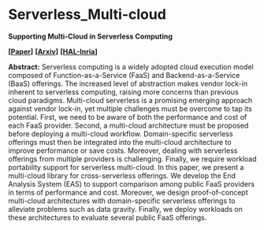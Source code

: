 # Serverless_Multi-cloud
**Supporting Multi-Cloud in Serverless Computing**

**[[Paper](https://ieeexplore.ieee.org/document/10061782)]**
**[[Arxiv](https://arxiv.org/abs/2209.09367)]**
**[[HAL-Inria](https://hal.inria.fr/hal-03945892/file/arxiv.pdf)]**

**Abstract:**
Serverless computing is a widely adopted cloud execution model composed of Function-as-a-Service (FaaS) and Backend-as-a-Service (BaaS) offerings. The increased level of abstraction makes vendor lock-in inherent to serverless computing, raising more concerns than previous cloud paradigms. Multi-cloud serverless is a promising emerging approach against vendor lock-in, yet multiple challenges must be overcome to tap its potential. First, we need to be aware of both the performance and cost of each FaaS provider. Second, a multi-cloud architecture must be proposed before deploying a multi-cloud workflow. Domain-specific serverless offerings must then be integrated into the multi-cloud architecture to improve performance or save costs. Moreover, dealing with serverless offerings from multiple providers is challenging. Finally, we require workload portability support for serverless multi-cloud.
In this paper, we present a multi-cloud library for cross-serverless offerings. We develop the End Analysis System (EAS) to support comparison among public FaaS providers in terms of performance and cost. Moreover, we design proof-of-concept multi-cloud architectures with domain-specific serverless offerings to alleviate problems such as data gravity. Finally, we deploy workloads on these architectures to evaluate several public FaaS offerings.
